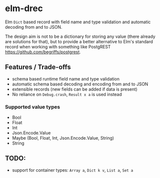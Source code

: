 # elm-drec

Elm `Dict` based record with field name and type validation and automatic
decoding from and to JSON.

The design aim is not to be a dictionary for storing any value (there already
are solutions for that), but to provide a better alternative to Elm's standard
record when working with something like PostgREST <https://github.com/begriffs/postgrest>.

## Features / Trade-offs
  * schema based runtime field name and type validation
  * automatic schema based decoding and encoding from and to JSON
  * extensible records (new fields can be added if data is present)
  * No reliance on `Debug.crash`, `Result x a` is used instead

### Supported value types
  * Bool
  * Float
  * Int
  * Json.Encode.Value
  * Maybe (Bool, Float, Int, Json.Encode.Value, String)
  * String

## TODO:
  * support for container types: `Array a`, `Dict k v`, `List a`, `Set a`

